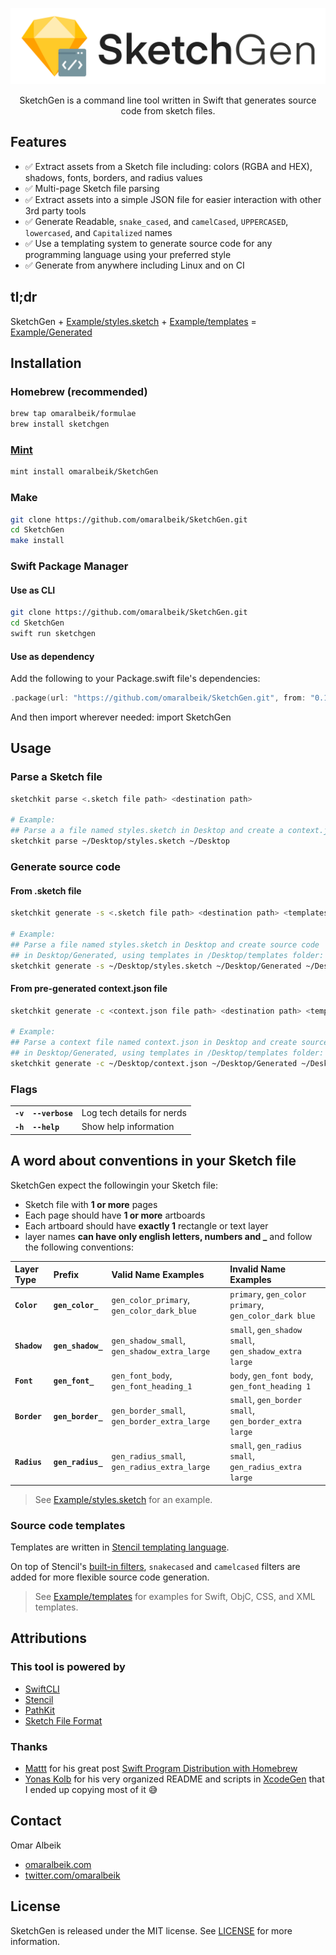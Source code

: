 <p align="center">
  <img src="https://raw.githubusercontent.com/omaralbeik/SketchGen/master/Assets/logo.svg?sanitize=true" title="SketchGen">
</p>

<p align="center">SketchGen is a command line tool written in Swift that generates source code from sketch files.</p>

## Features

- ✅ Extract assets from a Sketch file including: colors (RGBA and HEX), shadows, fonts, borders, and radius values
- ✅ Multi-page Sketch file parsing
- ✅ Extract assets into a simple JSON file for easier interaction with other 3rd party tools
- ✅ Generate Readable, `snake_cased`, and `camelCased`, `UPPERCASED`, `lowercased`, and `Capitalized` names
- ✅ Use a templating system to generate source code for any programming language using your preferred style
- ✅ Generate from anywhere including Linux and on CI

## tl;dr

SketchGen + [Example/styles.sketch](https://github.com/omaralbeik/SketchGen/blob/master/Example/styles.sketch) + [Example/templates](https://github.com/omaralbeik/SketchGen/tree/master/Example/templates) = [Example/Generated](https://github.com/omaralbeik/SketchGen/tree/master/Example/Generated)

## Installation

### Homebrew (recommended)

```sh
brew tap omaralbeik/formulae
brew install sketchgen
```

### [Mint](https://github.com/yonaskolb/Mint)

```sh
mint install omaralbeik/SketchGen
```

### Make

```sh
git clone https://github.com/omaralbeik/SketchGen.git
cd SketchGen
make install
```

### Swift Package Manager

#### Use as CLI

```sh
git clone https://github.com/omaralbeik/SketchGen.git
cd SketchGen
swift run sketchgen
```

#### Use as dependency

Add the following to your Package.swift file's dependencies:

```swift
.package(url: "https://github.com/omaralbeik/SketchGen.git", from: "0.1.0"),
```

And then import wherever needed: import SketchGen

## Usage

### Parse a Sketch file

```sh
sketchkit parse <.sketch file path> <destination path>

# Example:
## Parse a a file named styles.sketch in Desktop and create a context.json in Desktop
sketchkit parse ~/Desktop/styles.sketch ~/Desktop
```

### Generate source code

#### From .sketch file

```sh
sketchkit generate -s <.sketch file path> <destination path> <templates folder path>

# Example:
## Parse a file named styles.sketch in Desktop and create source code
## in Desktop/Generated, using templates in /Desktop/templates folder:
sketchkit generate -s ~/Desktop/styles.sketch ~/Desktop/Generated ~/Desktop/templates
```

#### From pre-generated context.json file

```sh
sketchkit generate -c <context.json file path> <destination path> <templates folder path>

# Example:
## Parse a context file named context.json in Desktop and create source code
## in Desktop/Generated, using templates in /Desktop/templates folder:
sketchkit generate -c ~/Desktop/context.json ~/Desktop/Generated ~/Desktop/templates
```

### Flags

|          |                 |                            |
|:---------|:----------------|:---------------------------|
| **`-v`** | **`--verbose`** | Log tech details for nerds |
| **`-h`** | **`--help`**    | Show help information      |

## A word about conventions in your Sketch file

SketchGen expect the followingin your Sketch file:

- Sketch file with **1 or more** pages
- Each page should have **1 or more** artboards
- Each artboard should have **exactly 1** rectangle or text layer
- layer names **can have only english letters, numbers and _** and follow the following conventions:

| Layer Type   | Prefix            | Valid Name Examples                          | Invalid Name Examples                                 |
|:-------------|:------------------|:---------------------------------------------|:------------------------------------------------------|
| **`Color`**  | **`gen_color_`**  | `gen_color_primary`, `gen_color_dark_blue`   | `primary`, `gen_color primary`, `gen_color_dark blue` |
| **`Shadow`** | **`gen_shadow_`** | `gen_shadow_small`, `gen_shadow_extra_large` | `small`, `gen_shadow small`, `gen_shadow_extra large` |
| **`Font`**   | **`gen_font_`**   | `gen_font_body`, `gen_font_heading_1`        | `body`, `gen_font body`, `gen_font_heading 1`         |
| **`Border`** | **`gen_border_`** | `gen_border_small`, `gen_border_extra_large` | `small`, `gen_border small`, `gen_border_extra large` |
| **`Radius`** | **`gen_radius_`** | `gen_radius_small`, `gen_radius_extra_large` | `small`, `gen_radius small`, `gen_radius_extra large` |

> See [Example/styles.sketch](https://github.com/omaralbeik/SketchGen/blob/master/Example/styles.sketch) for an example.

### Source code templates

Templates are written in [Stencil templating language](https://github.com/stencilproject/Stencil).

On top of Stencil's [built-in filters](http://stencil.fuller.li/en/latest/builtins.html#built-in-filters), `snakecased` and `camelcased` filters are added for more flexible source code generation.

> See [Example/templates](https://github.com/omaralbeik/SketchGen/tree/master/Example/templates) for examples for Swift, ObjC, CSS, and XML templates.

## Attributions

### This tool is powered by

- [SwiftCLI](https://github.com/jakeheis/SwiftCLI)
- [Stencil](https://github.com/stencilproject/Stencil)
- [PathKit](https://github.com/kylef/PathKit)
- [Sketch File Format](https://github.com/sketch-hq/sketch-file-format)

### Thanks

- [Mattt](https://twitter.com/mattt) for his great post [Swift Program Distribution with Homebrew](https://nshipster.com/homebrew/)
- [Yonas Kolb](https://github.com/yonaskolb) for his very organized README and scripts in [XcodeGen](https://github.com/yonaskolb/XcodeGen) that I ended up copying most of it 😅

## Contact

Omar Albeik

- [omaralbeik.com](https://omaralbeik.com)
- [twitter.com/omaralbeik](https://twitter.com/omaralbeik)

## License

SketchGen is released under the MIT license. See [LICENSE](https://github.com/omaralbeik/SketchGen/blob/master/LICENSE) for more information.

